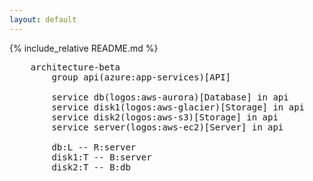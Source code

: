```yaml
---
layout: default
---
```


{% include_relative README.md %}

<pre class="mermaid">
    architecture-beta
        group api(azure:app-services)[API]

        service db(logos:aws-aurora)[Database] in api
        service disk1(logos:aws-glacier)[Storage] in api
        service disk2(logos:aws-s3)[Storage] in api
        service server(logos:aws-ec2)[Server] in api

        db:L -- R:server
        disk1:T -- B:server
        disk2:T -- B:db
</pre>

<script type="module">
    import mermaid from 'https://cdn.jsdelivr.net/npm/mermaid@11/dist/mermaid.esm.min.mjs';
    mermaid.initialize({ startOnLoad: true });
    mermaid.registerIconPacks([
    {
        name: 'azure',
        loader: () =>
        fetch('https://raw.githubusercontent.com/craigles/Documentation/refs/heads/main/azure-icons.json').then((res) => res.json()),
    },
    ]);
</script>
